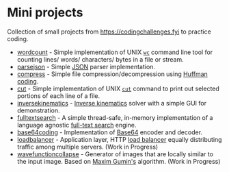 # Mini projects

Collection of small projects from https://codingchallenges.fyi to practice coding.

- [wordcount](src/main/kotlin/wordcount) - Simple implementation of UNIX [`wc`](https://linux.die.net/man/1/wc) command line tool for counting lines/ words/ characters/ bytes in a file or stream.
- [parsejson](src/main/kotlin/parsejson) - Simple [JSON](https://www.json.org/json-en.html) parser implementation.
- [compress](src/main/kotlin/compress) - Simple file compression/decompression using [Huffman coding](https://en.wikipedia.org/wiki/Huffman_coding).
- [cut](src/main/kotlin/cut) - Simple implementation of UNIX [`cut`](https://linux.die.net/man/1/cut) command to print out selected portions of each line of a file.
- [inversekinematics](src/main/kotlin/inversekinematics) - [Inverse kinematics](https://en.wikipedia.org/wiki/Inverse_kinematics) solver with a simple GUI for demonstration.
- [fulltextsearch](src/main/kotlin/fulltextsearch) - A simple thread-safe, in-memory implementation of a language agnostic [full-text search](https://en.wikipedia.org/wiki/Full-text_search) engine.
- [base64coding](src/main/kotlin/base64coding) - Implementation of [Base64](https://en.wikipedia.org/wiki/Base64) encoder and decoder.
- [loadbalancer](src/main/kotlin/loadbalancer) - Application layer, HTTP [load balancer](https://en.wikipedia.org/wiki/Load_balancing_(computing)) equally distributing traffic among multiple servers. (Work in Progress)
- [wavefunctioncollapse](src/main/kotlin/wavefunctioncollapse) - Generator of images that are locally similar to the input image. Based on [Maxim Gumin's](https://github.com/mxgmn/WaveFunctionCollapse) algorithm. (Work in Progress)